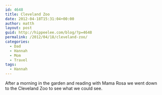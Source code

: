 ```yaml
---
id: 4648
title: Cleveland Zoo
date: 2012-04-18T15:31:04+00:00
author: matth
layout: post
guid: http://hippeelee.com/blog/?p=4648
permalink: /2012/04/18/cleveland-zoo/
categories:
  - Dad
  - Hannah
  - Mom
  - Travel
tags:
  - Hannah
---
```

After a morning in the garden and reading with Mama Rosa we went down to the Cleveland Zoo to see what we could see.